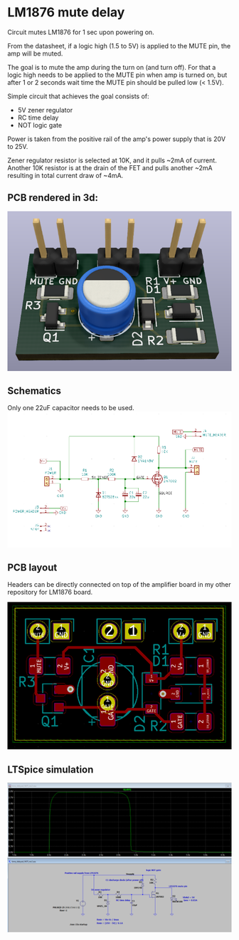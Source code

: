 # LM1876 mute delay

Circuit mutes LM1876 for 1 sec upon powering on. 

From the datasheet, if a logic high (1.5 to 5V) is applied to the MUTE pin, the amp will be muted.

The goal is to mute the amp during the turn on (and turn off). For that a logic high needs to be applied to the MUTE pin when amp is turned on, but after 1 or 2 seconds wait time the MUTE pin should be pulled low (< 1.5V).

Simple circuit that achieves the goal consists of:
* 5V zener regulator
* RC time delay
* NOT logic gate

Power is taken from the positive rail of the amp's power supply that is 20V to 25V.

Zener regulator resistor is selected at 10K, and it pulls ~2mA of current. Another 10K resistor is at the drain of the FET and pulls another ~2mA resulting in total current draw of ~4mA.

## PCB rendered in 3d:
![Screenshot](imgs/3d.png)

## Schematics
Only one 22uF capacitor needs to be used.
![Screenshot](imgs/sch.png)

## PCB layout

Headers can be directly connected on top of the amplifier board in my other repository for LM1876 board.

![Screenshot](imgs/pcb.png)

## LTSpice simulation
![Screenshot](imgs/sim.png)
